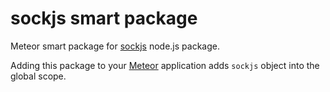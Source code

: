 sockjs smart package
=====================

Meteor smart package for [sockjs](https://github.com/sockjs/sockjs-node) node.js package.

Adding this package to your [Meteor](http://www.meteor.com/) application adds `sockjs` object into the global scope.
